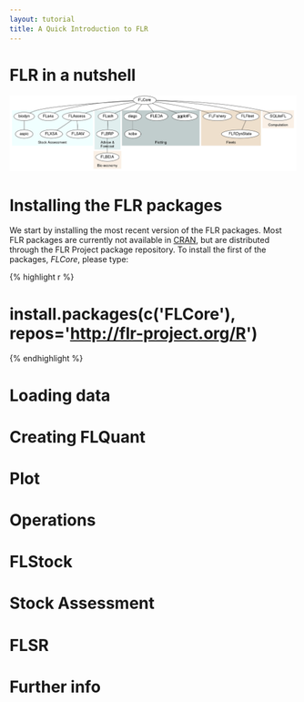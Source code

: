 ```yaml
---
layout: tutorial
title: A Quick Introduction to FLR
---
```





# FLR in a nutshell

[![FLR packages](/assets/diagrams/flrpkgs.png)](/assets/diagrams/flrpkgs.png)

# Installing the FLR packages

We start by installing the most recent version of the FLR packages. Most FLR packages are currently not available in [CRAN](http://cran.r-project.org), but are distributed through the FLR Project package repository. To install the first of the packages, *FLCore*, please type:


{% highlight r %}
# install.packages(c('FLCore'), repos='http://flr-project.org/R')
{% endhighlight %}


# Loading data

# Creating FLQuant

# Plot

# Operations

# FLStock

# Stock Assessment

# FLSR

# Further info



